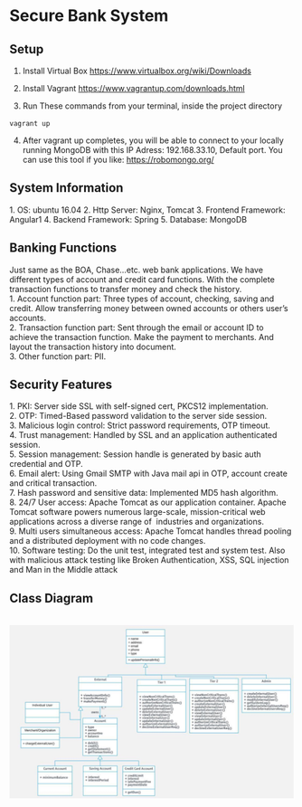 # Secure Bank System

<h2>Setup</h2>

1. Install Virtual Box
   https://www.virtualbox.org/wiki/Downloads

2. Install Vagrant
    https://www.vagrantup.com/downloads.html

3. Run These commands from your terminal, inside the project directory
```
vagrant up
```

4. After vagrant up completes, you will be able to connect to your locally running MongoDB with this IP Adress: 192.168.33.10, Default port. You can use this tool if you like: https://robomongo.org/

<h2>System Information</h2>
1. OS: ubuntu 16.04
2. Http Server: Nginx, Tomcat
3. Frontend Framework: Angular1
4. Backend Framework: Spring
5. Database: MongoDB

<h2>Banking Functions</h2>
Just same as the BOA, Chase…etc. web bank applications. We have different types of account and credit card functions. With the complete transaction functions to transfer money and check the history.</br>
1. Account function part: Three types of account, checking, saving and credit. Allow transferring money between owned accounts or others user’s accounts.</br>
2. Transaction function part: Sent through the email or account ID to achieve the transaction function. Make the payment to merchants. And layout the transaction history into document.</br>
3. Other function part: PII.</br>
<h2>Security Features</h2>
1. PKI: Server side SSL with self-signed cert, PKCS12 implementation.</br>  
2. OTP: Timed-Based password validation to the server side session.</br>  
3. Malicious login control: Strict password requirements, OTP timeout.</br>
4. Trust management: Handled by SSL and an application authenticated session.</br>  
5. Session management: Session handle is generated by basic auth credential and OTP.</br>  
6. Email alert: Using Gmail SMTP with Java mail api in OTP, account create and critical transaction.</br>  
7. Hash password and sensitive data: Implemented MD5 hash algorithm.</br>  
8. 24/7 User access: Apache Tomcat as our application container. Apache Tomcat software powers numerous large-scale, mission-critical web applications across a diverse range of  industries and organizations.</br>  
9. Multi users simultaneous access: Apache Tomcat handles thread pooling and a distributed deployment with no code changes.</br>  
10. Software testing: Do the unit test, integrated test and system test. Also with malicious attack testing like Broken Authentication, XSS, SQL injection and Man in the Middle attack</br> 

<h2>Class Diagram</h2></br>
<img src="./img/class-diagram.jpeg"></img>
